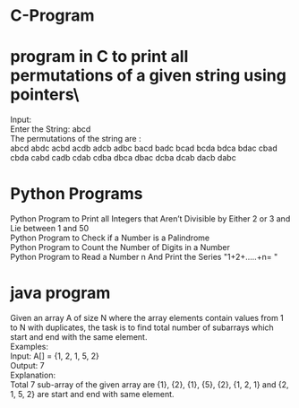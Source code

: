 # C-Program
# program in C to print all permutations of a given string using pointers\
Input:\
Enter the String: abcd\
The permutations of the string are :\
abcd abdc acbd acdb adcb adbc bacd badc bcad bcda bdca bdac cbad cbda cabd cadb cdab cdba dbca dbac dcba dcab dacb dabc
# Python Programs
Python Program to Print all Integers that Aren’t Divisible by Either 2 or 3 and Lie between 1 and 50 \
Python Program to Check if a Number is a Palindrome \
Python Program to Count the Number of Digits in a Number \
Python Program to Read a Number n And Print the Series "1+2+…..+n= "
# java program
Given an array A of size N where the array elements contain values from 1 to N with duplicates, the task is to find total number of subarrays which start and end with the same element. \
Examples: \
Input: A[] = {1, 2, 1, 5, 2}\
Output: 7\
Explanation:\
Total 7 sub-array of the given array are {1}, {2}, {1}, {5}, {2}, {1, 2, 1} and {2, 1, 5, 2} are start and end with same element.

